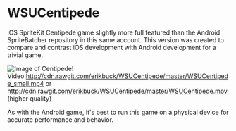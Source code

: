 # WSUCentipede
iOS SpriteKit Centipede game slightly more full featured than the Android SpriteBatcher repository in this same account. This version was created to compare and contrast iOS development with Android development for a trivial game.

![Image of Centipede](http://cdn.rawgit.com/erikbuck/WSUCentipede/master/WSUCentipedeScreenshot.png)! Video:http://cdn.rawgit.com/erikbuck/WSUCentipede/master/WSUCentipede_small.mp4 or http://cdn.rawgit.com/erikbuck/WSUCentipede/master/WSUCentipede.mov (higher quality)

As with the Android game, it's best to run this game on a physical device for accurate performance and behavior.
